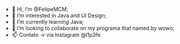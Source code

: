 - 👋 Hi, I’m @FelipeMCM;
- 👀 I’m interested in Java and UI Design;
- 🌱 I’m currently learning Java;
- 💞️ I’m looking to collaborate on my programa that named by wowo;
- 📫 Contato -> via Instagram @l1p3fe

<!---
FelipeMCM/FelipeMCM is a ✨ special ✨ repository because its `README.md` (this file) appears on your GitHub profile.
You can click the Preview link to take a look at your changes.
--->
